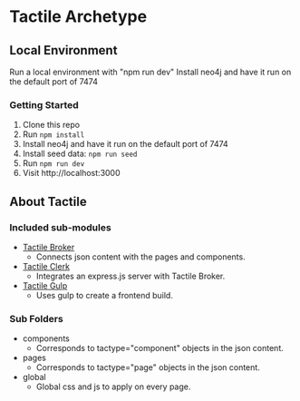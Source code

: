 # Tactile Archetype

## Local Environment

Run a local environment with "npm run dev"
Install neo4j and have it run on the default port of 7474

### Getting Started

1. Clone this repo
2. Run `npm install`
4. Install neo4j and have it run on the default port of 7474
3. Install seed data: `npm run seed`
3. Run `npm run dev`
5. Visit http://localhost:3000

## About Tactile

### Included sub-modules

* [Tactile Broker](https://github.com/megazear7/tactile-broker)
    * Connects json content with the pages and components.
* [Tactile Clerk](https://github.com/megazear7/tactile-clerk)
    * Integrates an express.js server with Tactile Broker.
* [Tactile Gulp](https://github.com/megazear7/tactile-gulp)
    * Uses gulp to create a frontend build.

### Sub Folders

* components
    * Corresponds to tactype="component" objects in the json content.
* pages
    * Corresponds to tactype="page" objects in the json content.
* global
    * Global css and js to apply on every page.

